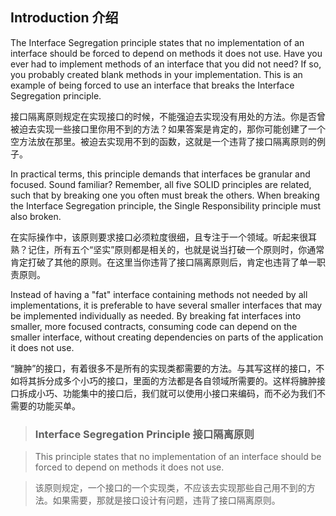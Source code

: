 ## Introduction 介绍

The Interface Segregation principle states that no implementation of an interface should be forced to depend on methods it does not use. Have you ever had to implement methods of an interface that you did not need? If so, you probably created blank methods in your implementation. This is an example of being forced to use an interface that breaks the Interface Segregation principle.

接口隔离原则规定在实现接口的时候，不能强迫去实现没有用处的方法。你是否曾被迫去实现一些接口里你用不到的方法？如果答案是肯定的，那你可能创建了一个空方法放在那里。被迫去实现用不到的函数，这就是一个违背了接口隔离原则的例子。

In practical terms, this principle demands that interfaces be granular and focused. Sound familiar? Remember, all five SOLID principles are related, such that by breaking one you often must break the others. When breaking the Interface Segregation principle, the Single Responsibility principle must also broken.

在实际操作中，该原则要求接口必须粒度很细，且专注于一个领域。听起来很耳熟？记住，所有五个“坚实”原则都是相关的，也就是说当打破一个原则时，你通常肯定打破了其他的原则。在这里当你违背了接口隔离原则后，肯定也违背了单一职责原则。

Instead of having a "fat" interface containing methods not needed by all implementations, it is preferable to have several smaller interfaces that may be implemented individually as needed. By breaking fat interfaces into smaller, more focused contracts, consuming code can depend on the smaller interface, without creating dependencies on parts of the application it does not use.

“臃肿”的接口，有着很多不是所有的实现类都需要的方法。与其写这样的接口，不如将其拆分成多个小巧的接口，里面的方法都是各自领域所需要的。这样将臃肿接口拆成小巧、功能集中的接口后，我们就可以使用小接口来编码，而不必为我们不需要的功能买单。

> ### Interface Segregation Principle 接口隔离原则

> This principle states that no implementation of an interface should be forced to depend on methods it does not use.

> 该原则规定，一个接口的一个实现类，不应该去实现那些自己用不到的方法。如果需要，那就是接口设计有问题，违背了接口隔离原则。
